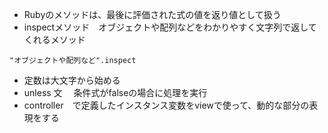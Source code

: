 * Rubyのメソッドは、最後に評価された式の値を返り値として扱う
* inspectメソッド　オブジェクトや配列などをわかりやすく文字列で返してくれるメソッド
```
"オブジェクトや配列など".inspect
```
* 定数は大文字から始める
* unless 文　 条件式がfalseの場合に処理を実行
* controller　で定義したインスタンス変数をviewで使って、動的な部分の表現をする


